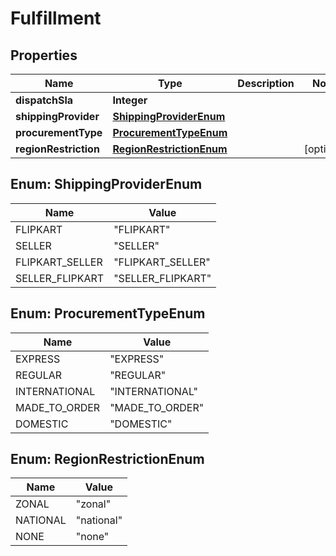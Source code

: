 

# Fulfillment


## Properties

| Name | Type | Description | Notes |
|------------ | ------------- | ------------- | -------------|
|**dispatchSla** | **Integer** |  |  |
|**shippingProvider** | [**ShippingProviderEnum**](#ShippingProviderEnum) |  |  |
|**procurementType** | [**ProcurementTypeEnum**](#ProcurementTypeEnum) |  |  |
|**regionRestriction** | [**RegionRestrictionEnum**](#RegionRestrictionEnum) |  |  [optional] |



## Enum: ShippingProviderEnum

| Name | Value |
|---- | -----|
| FLIPKART | &quot;FLIPKART&quot; |
| SELLER | &quot;SELLER&quot; |
| FLIPKART_SELLER | &quot;FLIPKART_SELLER&quot; |
| SELLER_FLIPKART | &quot;SELLER_FLIPKART&quot; |



## Enum: ProcurementTypeEnum

| Name | Value |
|---- | -----|
| EXPRESS | &quot;EXPRESS&quot; |
| REGULAR | &quot;REGULAR&quot; |
| INTERNATIONAL | &quot;INTERNATIONAL&quot; |
| MADE_TO_ORDER | &quot;MADE_TO_ORDER&quot; |
| DOMESTIC | &quot;DOMESTIC&quot; |



## Enum: RegionRestrictionEnum

| Name | Value |
|---- | -----|
| ZONAL | &quot;zonal&quot; |
| NATIONAL | &quot;national&quot; |
| NONE | &quot;none&quot; |



